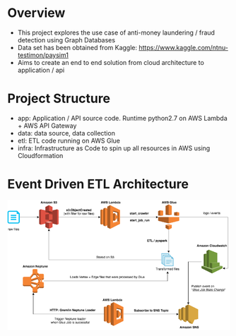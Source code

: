 Overview
====================

- This project explores the use case of anti-money laundering / fraud detection using Graph Databases
- Data set has been obtained from Kaggle: https://www.kaggle.com/ntnu-testimon/paysim1
- Aims to create an end to end solution from cloud architecture to application / api

Project Structure
========================

- app: Application / API source code. Runtime python2.7 on AWS Lambda + AWS API Gateway
- data: data source, data collection
- etl: ETL code running on AWS Glue
- infra: Infrastructure as Code to spin up all resources in AWS using Cloudformation


Event Driven ETL Architecture
====================================

![AWS Neptune Diagram](/neptune-event-driven.png?raw=true "Event Driven ETL Architecture")
